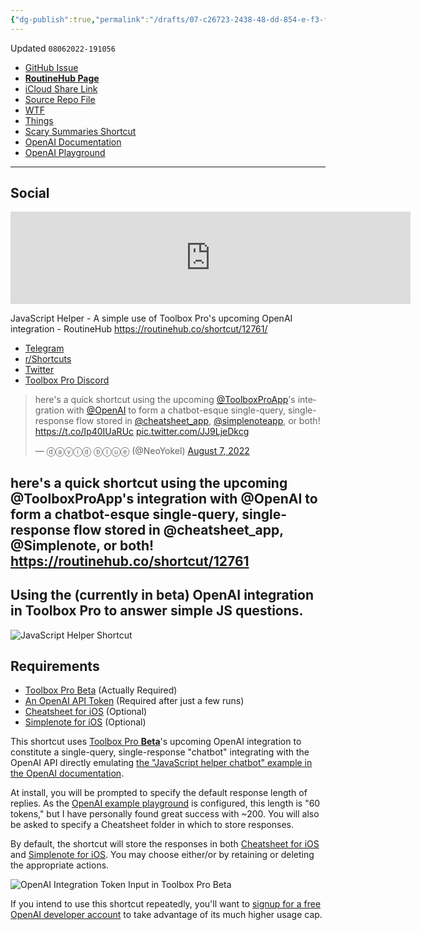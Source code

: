 ```yaml
---
{"dg-publish":true,"permalink":"/drafts/07-c26723-2438-48-dd-854-e-f3-f9-c4-d957-f6/","dgHomeLink":true,"dgPassFrontmatter":false}
---
```


Updated `08062022-191056`

- [GitHub Issue](https://github.com/extratone/i/issues/239)
- [**RoutineHub Page**](https://routinehub.co/shortcut/12761/)
- [iCloud Share Link](https://www.icloud.com/shortcuts/eb657ee401324cb7ac46efcb91ee7d19)
- [Source Repo File](https://github.com/extratone/i/blob/main/shortcuts/JavaScriptHelper.shortcut)
- [WTF](https://davidblue.wtf/drafts/07C26723-2438-48DD-854E-F3F9C4D957F6.html)
- [Things](things:///show?id=L9RhM29Qxq7K73nrUcrfdq)
- [Scary Summaries Shortcut](drafts://open?uuid=E9EF4082-FA58-486C-8A45-F07633CFFFBB)
- [OpenAI Documentation](https://beta.openai.com/examples/default-js-helper)
- [OpenAI Playground](https://beta.openai.com/playground/p/1GB2XGnfn5EFa0J2oTnKDYBf?model=text-curie-001)

---

## Social

<iframe id="reddit-embed" src="https://www.redditmedia.com/r/shortcuts/comments/wi225z/javascript_helper_a_simple_use_of_toolbox_pros/?ref_source=embed&amp;ref=share&amp;embed=true" sandbox="allow-scripts allow-same-origin allow-popups" style="border: none;" height="148" width="640" scrolling="no"></iframe>

JavaScript Helper - A simple use of Toolbox Pro's upcoming OpenAI integration - RoutineHub
https://routinehub.co/shortcut/12761/

- [Telegram](https://t.me/extratone/12467)
- [r/Shortcuts](https://reddit.com/r/shortcuts/comments/wi225z/javascript_helper_a_simple_use_of_toolbox_pros/)
- [Twitter](https://twitter.com/NeoYokel/status/1556068519787352064)
- [Toolbox Pro Discord](https://discord.com/channels/630876184334434324/631747858420465674/1005627697126441010)

<blockquote class="twitter-tweet"><p lang="en" dir="ltr">here&#39;s a quick shortcut using the upcoming <a href="https://twitter.com/ToolboxProApp?ref_src=twsrc%5Etfw">@ToolboxProApp</a>&#39;s integration with <a href="https://twitter.com/OpenAI?ref_src=twsrc%5Etfw">@OpenAI</a> to form a chatbot-esque single-query, single-response flow stored in <a href="https://twitter.com/cheatsheet_app?ref_src=twsrc%5Etfw">@cheatsheet_app</a>, <a href="https://twitter.com/simplenoteapp?ref_src=twsrc%5Etfw">@simplenoteapp</a>, or both! <a href="https://t.co/Ip40IUaRUc">https://t.co/Ip40IUaRUc</a> <a href="https://t.co/JJ9LjeDkcg">pic.twitter.com/JJ9LjeDkcg</a></p>&mdash; ⓓⓐⓥⓘⓓ ⓑⓛⓤⓔ (@NeoYokel) <a href="https://twitter.com/NeoYokel/status/1556068519787352064?ref_src=twsrc%5Etfw">August 7, 2022</a></blockquote> <script async src="https://platform.twitter.com/widgets.js" charset="utf-8"></script>

here's a quick shortcut using the upcoming @ToolboxProApp's integration with @OpenAI to form a chatbot-esque single-query, single-response flow stored in @cheatsheet_app, @Simplenote, or both! https://routinehub.co/shortcut/12761
---

## Using the (currently in beta) OpenAI integration in Toolbox Pro to answer simple JS questions.

![JavaScript Helper Shortcut](https://i.snap.as/FWLBk7kR.png)

## Requirements

- [Toolbox Pro Beta](https://testflight.apple.com/join/GLMuyc9p) (Actually Required)
- [An OpenAI API Token](https://beta.openai.com/signup) (Required after just a few runs)
- [Cheatsheet for iOS](https://apps.apple.com/us/app/cheatsheet-notes-widget/id914665829) (Optional)
- [Simplenote for iOS](https://apps.apple.com/app/id289429962) (Optional) 

This shortcut uses [Toolbox Pro **Beta**](https://testflight.apple.com/join/GLMuyc9p)'s upcoming OpenAI integration to constitute a single-query, single-response "chatbot" integrating with the OpenAI API directly emulating [the "JavaScript helper chatbot" example in the OpenAI documentation](https://beta.openai.com/examples/default-js-helper).

At install, you will be prompted to specify the default response length of replies. As the [OpenAI example playground](https://beta.openai.com/playground/p/1GB2XGnfn5EFa0J2oTnKDYBf?model=text-curie-001) is configured, this length is "60 tokens," but I have personally found great success with ~200. You will also be asked to specify a Cheatsheet folder in which to store responses.

By default, the shortcut will store the responses in both [Cheatsheet for iOS](https://apps.apple.com/us/app/cheatsheet-notes-widget/id914665829) and [Simplenote for iOS](https://apps.apple.com/app/id289429962). You may choose either/or by retaining or deleting the appropriate actions. 

![OpenAI Integration Token Input in Toolbox Pro Beta](https://i.snap.as/VR8IwnLQ.png)

If you intend to use this shortcut repeatedly, you'll want to [signup for a free OpenAI developer account](https://beta.openai.com/signup) to take advantage of its much higher usage cap.